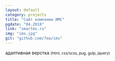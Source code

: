 ```yaml
---
layout: default
category: projects
title: "Сайт компании ИМС"
pgdate: "04.2018"
link: "smartms.ru"
img: "ims.jpg"
git: "github.com/7oa/ims"
---
```

адаптивная верстка <small>(html, css/scss, pug, gulp, jquery)</small>